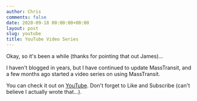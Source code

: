 ```yaml
---
author: Chris
comments: false
date: 2020-09-18 00:00:00+00:00
layout: post
slug: youtube
title: YouTube Video Series
---
```


Okay, so it's been a while (thanks for pointing that out James)...

I haven't blogged in years, but I have continued to update MassTransit, and a few months ago started a video series on using MassTransit.

You can check it out on [YouTube](https://www.youtube.com/playlist?list=PLx8uyNNs1ri2MBx6BjPum5j9_MMdIfM9C). Don't forget to Like and Subscribe (can't believe I actually wrote that...).

